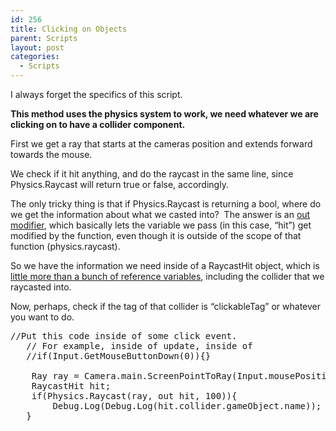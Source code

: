 ```yaml
---
id: 256
title: Clicking on Objects
parent: Scripts
layout: post
categories:
  - Scripts
---
```

I always forget the specifics of this script.

**This method uses the physics system to work, we need whatever we are clicking on to have a collider component.**

First we get a ray that starts at the cameras position and extends forward towards the mouse.

We check if it hit anything, and do the raycast in the same line, since Physics.Raycast will return true or false, accordingly.

The only tricky thing is that if Physics.Raycast is returning a bool, where do we get the information about what we casted into?  The answer is an [out modifier](https://docs.microsoft.com/en-us/dotnet/csharp/language-reference/keywords/out-parameter-modifier), which basically lets the variable we pass (in this case, &#8220;hit&#8221;) get modified by the function, even though it is outside of the scope of that function (physics.raycast). 

So we have the information we need inside of a RaycastHit object, which is [little more than a bunch of reference variables](https://docs.unity3d.com/ScriptReference/RaycastHit.html), including the collider that we raycasted into.

Now, perhaps, check if the tag of that collider is &#8220;clickableTag&#8221; or whatever you want to do.

<pre class="EnlighterJSRAW" data-enlighter-language="generic" data-enlighter-theme="" data-enlighter-highlight="" data-enlighter-linenumbers="" data-enlighter-lineoffset="" data-enlighter-title="" data-enlighter-group="">//Put this code inside of some click event.
   // For example, inside of update, inside of 
   //if(Input.GetMouseButtonDown(0)){}

    Ray ray = Camera.main.ScreenPointToRay(Input.mousePosition);
    RaycastHit hit;
    if(Physics.Raycast(ray, out hit, 100)){
        Debug.Log(Debug.Log(hit.collider.gameObject.name));
   }</pre>